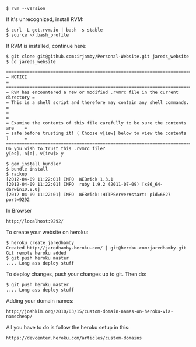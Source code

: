     $ rvm --version

If it's unrecognized, install RVM:

    $ curl -L get.rvm.io | bash -s stable
    $ source ~/.bash_profile

If RVM is installed, continue here:

    $ git clone git@github.com:irjamby/Personal-Website.git jareds_website
    $ cd jareds_website

    ==============================================================================
    = NOTICE                                                                     =
    ==============================================================================
    = RVM has encountered a new or modified .rvmrc file in the current directory =
    = This is a shell script and therefore may contain any shell commands.       =
    =                                                                            =
    = Examine the contents of this file carefully to be sure the contents are    =
    = safe before trusting it! ( Choose v[iew] below to view the contents )      =
    ==============================================================================
    Do you wish to trust this .rvmrc file?
    y[es], n[o], v[iew]> y

    $ gem install bundler
    $ bundle install
    $ rackup
    [2012-04-09 11:22:01] INFO  WEBrick 1.3.1
    [2012-04-09 11:22:01] INFO  ruby 1.9.2 (2011-07-09) [x86_64-darwin10.8.0]
    [2012-04-09 11:22:01] INFO  WEBrick::HTTPServer#start: pid=6827 port=9292

In Browser

    http://localhost:9292/

To create your website on heroku:

    $ heroku create jaredhamby
    Created http://jaredhamby.heroku.com/ | git@heroku.com:jaredhamby.git
    Git remote heroku added
    $ git push heroku master
    .... Long ass deploy stuff

To deploy changes, push your changes up to git. Then do:

    $ git push heroku master
    .... Long ass deploy stuff

Adding your domain names:

    http://joshkim.org/2010/03/15/custom-domain-names-on-heroku-via-namecheap/

All you have to do is follow the heroku setup in this:

    https://devcenter.heroku.com/articles/custom-domains